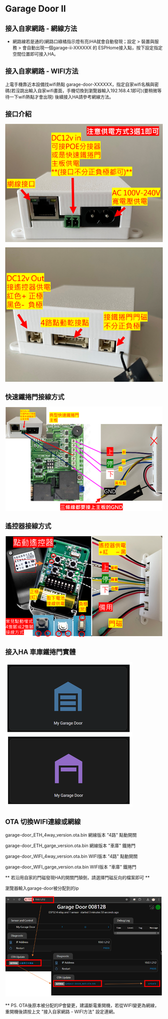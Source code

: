 # Garage Door II

## 接入自家網路 - 網線方法
- 網路線若是通的(網路口綠橘指示燈有亮)HA就會自動發現；設定 > 裝置與服務 > 會自動出現一個garage-ii-XXXXXX 的 ESPHome接入點，按下設定指定空間位置即可接入HA。
## 接入自家網路 - WIFI方法

上電手機靠近本設備找wifi熱點 garage-door-XXXXXX，指定自家wifi名稱與密碼(若沒跳出輸入自家wifi畫面，手機切換到瀏覽器輸入192.168.4.1即可)(要稍微等待一下wifi熱點才會出現) 後續接入HA請參考網線方法。

## 接口介紹

![Mosquitto_broker](/garage_door/image/103950.png)

![Mosquitto_broker](/garage_door/image/100344.png)

## 快速鐵捲門接線方式 ##

![Mosquitto_broker](/garage_door/image/140822.png)

## 遙控器接線方式 ##

![Mosquitto_broker](/garage_door/image/140841.png)



## 接入HA 車庫鐵捲門實體 ##

![Mosquitto_broker](/garage_door/image/110253.png)


## OTA 切換WIFI連線或網線 ##

garage-door_ETH_4way_version.ota.bin        網線版本 "4路" 點動開關

garage-door_ETH_garge_version.ota.bin       網線版本 "車庫" 鐵捲門

garage-door_WIFI_4way_version.ota.bin       WIFI版本 "4路" 點動開關

garage-door_WIFI_garge_version.ota.bin       WIFI版本 "車庫" 鐵捲門

** 若沿用自家的門磁發現HA的開關門顛倒，請選擇門磁反向的檔案即可 **

瀏覽器輸入garage-door被分配到的ip

![Mosquitto_broker](/garage_door/image/201829.png)

** PS. OTA後原本被分配的IP會變更，建議斷電重開機，若從WIFI變更為網線，重開機後請按上文 "接入自家網路 - WIFI方法" 設定連網。


